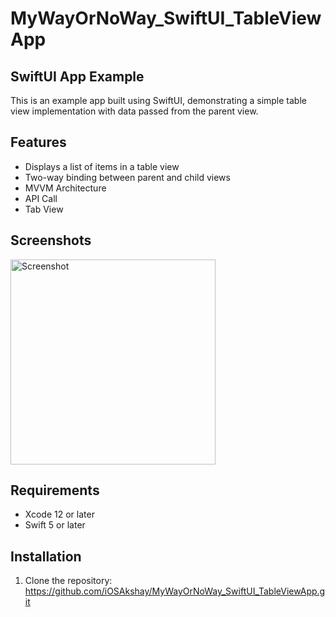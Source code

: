 # MyWayOrNoWay_SwiftUI_TableViewApp

## SwiftUI App Example

This is an example app built using SwiftUI, demonstrating a simple table view implementation with data passed from the parent view.

## Features

- Displays a list of items in a table view
- Two-way binding between parent and child views
- MVVM Architecture
- API Call
- Tab View

## Screenshots
<img width="328" alt="Screenshot" src="https://github.com/iOSAkshay/MyWayOrNoWay_SwiftUI_TableViewApp/assets/55749217/1b7da79e-35b8-4090-8b3a-d0558aaeaf3d">


## Requirements

- Xcode 12 or later
- Swift 5 or later

## Installation

1. Clone the repository:
https://github.com/iOSAkshay/MyWayOrNoWay_SwiftUI_TableViewApp.git
